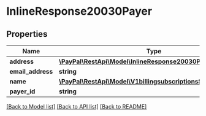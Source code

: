 # InlineResponse20030Payer

## Properties
Name | Type | Description | Notes
------------ | ------------- | ------------- | -------------
**address** | [**\PayPal\RestApi\Model\InlineResponse20030PayerAddress**](InlineResponse20030PayerAddress.md) |  | [optional] 
**email_address** | **string** |  | [optional] 
**name** | [**\PayPal\RestApi\Model\V1billingsubscriptionsSubscriberName**](V1billingsubscriptionsSubscriberName.md) |  | [optional] 
**payer_id** | **string** |  | [optional] 

[[Back to Model list]](../README.md#documentation-for-models) [[Back to API list]](../README.md#documentation-for-api-endpoints) [[Back to README]](../README.md)


